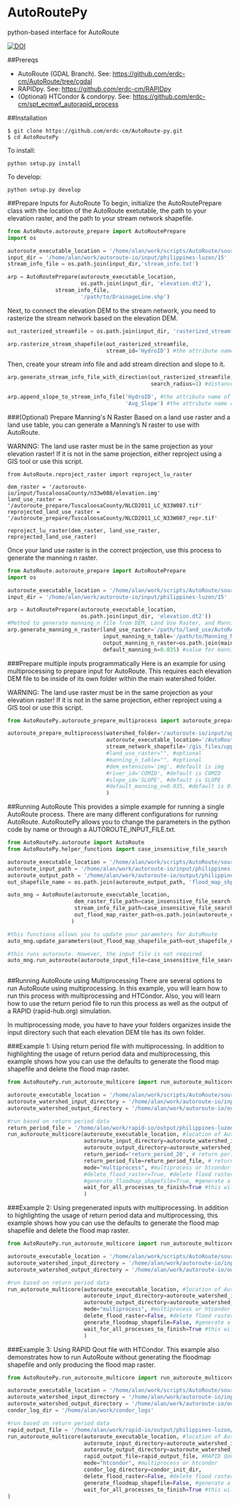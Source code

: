 # AutoRoutePy
python-based interface for AutoRoute

[![DOI](https://zenodo.org/badge/19918/erdc-cm/AutoRoutePy.svg)](https://zenodo.org/badge/latestdoi/19918/erdc-cm/AutoRoutePy)

##Prereqs
- AutoRoute (GDAL Branch). See: https://github.com/erdc-cm/AutoRoute/tree/cgdal
- RAPIDpy. See: https://github.com/erdc-cm/RAPIDpy
- (Optional) HTCondor & condorpy. See: https://github.com/erdc-cm/spt_ecmwf_autorapid_process

##Installation

```
$ git clone https://github.com/erdc-cm/AutoRoute-py.git
$ cd AutoRoutePy
```
To install:
```
python setup.py install
```
To develop:
```
python setup.py develop
```

##Prepare Inputs for AutoRoute
To begin, initialize the AutoRoutePrepare class with the location of the AutoRoute
exetutable, the path to your elevation raster, and the path to your stream network
shapefile.

```python
from AutoRoute.autoroute_prepare import AutoRoutePrepare
import os

autoroute_executable_location = '/home/alan/work/scripts/AutoRoute/source_code/autoroute'
input_dir = '/home/alan/work/autoroute-io/input/philippines-luzon/15'
stream_info_file = os.path.join(input_dir,'stream_info.txt')

arp = AutoRoutePrepare(autoroute_executable_location,
                       os.path.join(input_dir, 'elevation.dt2'),
		       stream_info_file,
                       '/path/to/DrainageLine.shp')
```

Next, to connect the elevation DEM to the stream network, you need to rasterize the
stream network based on the elevation DEM.

```python
out_rasterized_streamfile = os.path.join(input_dir, 'rasterized_streamfile.tif')

arp.rasterize_stream_shapefile(out_rasterized_streamfile,
                               stream_id='HydroID') #the attribute name of the stream ID used for RAPID
```

Then, create your stream info file and add stream direction and slope to it.

```python
arp.generate_stream_info_file_with_direction(out_rasterized_streamfile,
                                             search_radius=1) #distance to search for stream direction in meters

arp.append_slope_to_stream_info_file('HydroID', #the attribute name of the stream ID used for RAPID
                                     'Avg_Slope') #the attribute name of the stream slope
```

###(Optional) Prepare Manning's N Raster
Based on a land use raster and a land use table, you can generate a Manning’s N raster to use with AutoRoute.

WARNING: The land use raster must be in the same projection as your elevation raster! 
If it is not in the same projection, either reproject using a GIS tool or use this
script.
```
from AutoRoute.reproject_raster import reproject_lu_raster

dem_raster = '/autoroute-io/input/TuscaloosaCounty/n33w088/elevation.img'
land_use_raster = '/autoroute_prepare/TuscaloosaCounty/NLCD2011_LC_N33W087.tif'
reprojected_land_use_raster = '/autoroute_prepare/TuscaloosaCounty/NLCD2011_LC_N33W087_repr.tif'

reproject_lu_raster(dem_raster, land_use_raster, reprojected_land_use_raster)
```
Once your land use raster is in the correct projection, use this process to generate the
manning n raster.

```python
from AutoRoute.autoroute_prepare import AutoRoutePrepare
import os

autoroute_executable_location = '/home/alan/work/scripts/AutoRoute/source_code/autoroute'
input_dir = '/home/alan/work/autoroute-io/input/philippines-luzon/15'

arp = AutoRoutePrepare(autoroute_executable_location,
                       os.path.join(input_dir, 'elevation.dt2'))
#Method to generate manning_n file from DEM, Land Use Raster, and Manning N Table with new AutoRoute
arp.generate_manning_n_raster(land_use_raster='/path/to/land_use/AutoRAPID_LULC.tif',
                              input_manning_n_table='/path/to/Manning_N_Values/AR_Manning_n_for_NLCD_LOW.txt',
                              output_manning_n_raster=os.path.join(main_dir, 'manning_n.tif'),
                              default_manning_n=0.035) #value for manning's n to be used in raster if no value found in table
```

###Prepare multiple inputs programmatically
Here is an example for using multiprocessing to prepare input for AutoRoute. This requires each elevation DEM
file to be inside of its own folder within the main watershed folder.

WARNING: The land use raster must be in the same projection as your elevation raster! If it is not in the same projection, either reproject using a GIS tool or use this script.

```python
from AutoRoutePy.autoroute_prepare_multiprocess import autoroute_prepare_multiprocess

autoroute_prepare_multiprocess(watershed_folder='/autoroute-io/input/upperchocta',
                               autoroute_executable_location='/AutoRoute/source_code/autoroute',
                               stream_network_shapefile='/gis_files/upperchocta/uc_flowlines_sl.shp',
                               #land_use_raster="", #optional
                               #manning_n_table="", #optional
                               #dem_extension='img', #default is img
                               #river_id='COMID', #default is COMID
                               #slope_id='SLOPE', #default is SLOPE
                               #default_manning_n=0.035, #default is 0.035
                               )
```

##Running AutoRoute
This provides a simple example for running a single AutoRoute process. There are many different configurations for
running AutoRoute. AutoRoutePy allows you to change the parameters in the python code by name or through a 
AUTOROUTE_INPUT_FILE.txt.

```python
from AutoRoutePy.autoroute import AutoRoute
from AutoRoutePy.helper_functions import case_insensitive_file_search

autoroute_executable_location = '/home/alan/work/scripts/AutoRoute/source_code/autoroute'
autoroute_input_path = '/home/alan/work/autoroute-io/input/philippines-luzon/15'
autoroute_output_path = '/home/alan/work/autoroute-io/output/philippines-luzon/15'
out_shapefile_name = os.path.join(autoroute_output_path, 'flood_map_shp.tif')

auto_mng = AutoRoute(autoroute_executable_location,
                     dem_raster_file_path=case_insensitive_file_search(autoroute_input_path, r'elevation\.tiff'),
                     stream_info_file_path=case_insensitive_file_search(autoroute_input_path, r'stream_info\.txt'),
                     out_flood_map_raster_path=os.path.join(autoroute_output_path, 'flood_map.tif')
                    )

#this functiona allows you to update your parameters for AutoRoute            
auto_mng.update_parameters(out_flood_map_shapefile_path=out_shapefile_name)

#this runs autoroute. However, the input file is not required.
auto_mng.run_autoroute(autoroute_input_file=case_insensitive_file_search(autoroute_input_path, 
                                                                         r'AUTOROUTE_INPUT_FILE\.txt'))
```

##Running AutoRoute using Multiprocessing
There are several options to run AutoRoute using multiprocessing. In this example, you will learn how to run
this process with multiprocessing and HTCondor. Also, you will learn how to use the return period file to 
run this process as well as the output of a RAPID (rapid-hub.org) simulation.

In multiprocessing mode, you have to have your folders organizes inside the input directory such that each
elevation DEM tile has its own folder.


###Example 1: Using return period file with multiprocessing.
In addition to highlighting the usage of return period data and multiprocessing, this example shows
how you can use the defaults to generate the flood map shapefile and delete the flood map raster.

```python
from AutoRoutePy.run_autoroute_multicore import run_autoroute_multicore

autoroute_executable_location = '/home/alan/work/scripts/AutoRoute/source_code/autoroute'
autoroute_watershed_input_directory = '/home/alan/work/autoroute-io/input/philippines-luzon'
autoroute_watershed_output_directory = '/home/alan/work/autoroute-io/output/philippines-luzon' 

#run based on return period data
return_period_file = '/home/alan/work/rapid-io/output/philippines-luzon/return_periods.nc'
run_autoroute_multicore(autoroute_executable_location, #location of AutoRoute executable
                        autoroute_input_directory=autoroute_watershed_input_directory, #path to AutoRoute input directory
                        autoroute_output_directory=autoroute_watershed_output_directory, #path to AutoRoute output directory
                        return_period='return_period_20', # return period name in return period file
                        return_period_file=return_period_file, # return period file generated from RAPID historical run
                        mode="multiprocess", #multiprocess or htcondor
                        #delete_flood_raster=True, #delete flood raster generated (default is True)
                        #generate_floodmap_shapefile=True, #generate a flood map shapefile (default is True)
                        wait_for_all_processes_to_finish=True #this will wait for all processes to finish
                        )

```

###Example 2: Using pregenerated inputs with multiprocessing.
In addition to highlighting the usage of return period data and multiprocessing, this example shows
how you can use the defaults to generate the flood map shapefile and delete the flood map raster.

```python
from AutoRoutePy.run_autoroute_multicore import run_autoroute_multicore

autoroute_executable_location = '/home/alan/work/scripts/AutoRoute/source_code/autoroute'
autoroute_watershed_input_directory = '/home/alan/work/autoroute-io/input/philippines-luzon'
autoroute_watershed_output_directory = '/home/alan/work/autoroute-io/output/philippines-luzon' 

#run based on return period data
run_autoroute_multicore(autoroute_executable_location, #location of AutoRoute executable
                        autoroute_input_directory=autoroute_watershed_input_directory, #path to AutoRoute input directory
                        autoroute_output_directory=autoroute_watershed_output_directory, #path to AutoRoute output directory
                        mode="multiprocess", #multiprocess or htcondor
                        delete_flood_raster=False, #delete flood raster generated (default is True)
                        generate_floodmap_shapefile=False, #generate a flood map shapefile (default is True)
                        wait_for_all_processes_to_finish=True #this will wait for all processes to finish
                        )

```

###Example 3: Using RAPID Qout file with HTCondor.
This example also demonstrates how to run AutoRoute without generating the floodmap shapefile and 
only producing the flood map raster.

```python
from AutoRoutePy.run_autoroute_multicore import run_autoroute_multicore

autoroute_executable_location = '/home/alan/work/scripts/AutoRoute/source_code/autoroute'
autoroute_watershed_input_directory = '/home/alan/work/autoroute-io/input/philippines-luzon'
autoroute_watershed_output_directory = '/home/alan/work/autoroute-io/output/philippines-luzon' 
condor_log_dir = '/home/alan/work/condor_logs'

#run based on return period data
rapid_output_file = '/home/alan/work/rapid-io/output/philippines-luzon/Qout_lis_1980to2014.nc'
run_autoroute_multicore(autoroute_executable_location, #location of AutoRoute executable
                        autoroute_input_directory=autoroute_watershed_input_directory, #path to AutoRoute input directory
                        autoroute_output_directory=autoroute_watershed_output_directory, #path to AutoRoute output directory
                        rapid_output_file=rapid_output_file, #RAPID Qout file from simulation
                        mode="htcondor", #multiprocess or htcondor
                        condor_log_directory=condor_init_dir,
                        delete_flood_raster=False, #delete flood raster generated (default is True)
                        generate_floodmap_shapefile=False, #generate a flood map shapefile (default is True)
                        wait_for_all_processes_to_finish=True #this will wait for all processes to finish
)

```
